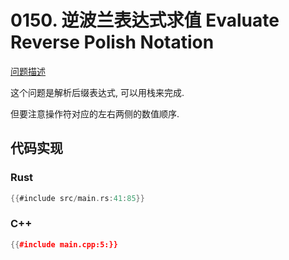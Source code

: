 # 0150. 逆波兰表达式求值 Evaluate Reverse Polish Notation

[问题描述](https://leetcode.com/problems/evaluate-reverse-polish-notation)

这个问题是解析后缀表达式, 可以用栈来完成.

但要注意操作符对应的左右两侧的数值顺序.

## 代码实现

### Rust

```rust
{{#include src/main.rs:41:85}}
```

### C++

```cpp
{{#include main.cpp:5:}}
```